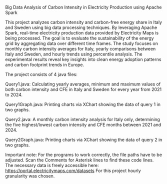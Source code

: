 Big Data Analysis of Carbon Intensity in Electricity Production using Apache Spark

This project analyzes carbon intensity and carbon-free energy share in Italy and Sweden using big data processing techniques. By leveraging Apache Spark, real-time electricity production data provided by Electricity Maps is being processed. The goal is to evaluate the sustainability of the energy grid by aggregating data over different time frames. The study focuses on monthly carbon intensity averages for Italy, yearly comparisons between Italy and Sweden, and hourly trends using percentile analysis. The experimental results reveal key insights into clean energy adoption patterns and carbon footprint trends in Europe.

The project consists of 4 java files:

Query1.java: 
Calculating yearly averages, minimum and maximum values of both carbon intensity and CFE in Italy and Sweden for every year from 2021 to 2024.

Query1Graph.java: 
Printing charts via XChart showing the data of query 1 in two graphs.

Query2.java: 
A monthly carbon intensity analysis for Italy only, determining the five highest/lowest carbon intensity and CFE months between 2021 and 2024.

Query2Graph.java: 
Printing charts via XChart showing the data of query 2 in two graphs.

Important note: For the programs to work correctly, the file paths have to be adjusted. Scan the Comments for Asterisk lines to find these code lines.
The necessary data is freely accessible here: https://portal.electricitymaps.com/datasets
For this project hourly granularity was chosen.
